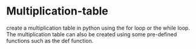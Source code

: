 # Multiplication-table
create a multiplication table in python using the for loop or the while loop. The multiplication table can also be created using some pre-defined functions such as the def function.
